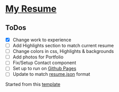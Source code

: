 # [My Resume](https://www.visualcv.com/donald-stolz/pdf)

ToDos
----
- [x] Change work to experience
- [ ] Add Highlights section to match current resume
- [ ] Change colors in css, Highlights & backgrounds
- [ ] Add photos for Portfolio
- [ ] Fix/Setup Contact component
- [ ] Set up to run on [Github Pages](https://pages.github.com/)
- [ ] Update to match [resume.json](https://jsonresume.org/) format

Started from this [template](https://github.com/tbakerx/react-resume-template)
